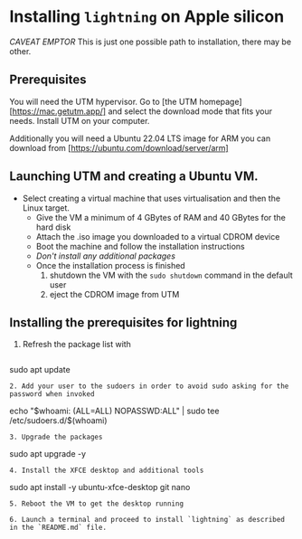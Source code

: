 # Installing `lightning` on Apple silicon

*CAVEAT EMPTOR* This is just one possible path to installation, there may be other.

## Prerequisites

You will need the UTM hypervisor. Go to [the UTM homepage][https://mac.getutm.app/] and select the download mode that fits your needs. Install UTM on your computer.

Additionally you will need a Ubuntu 22.04 LTS image for ARM you can download from [https://ubuntu.com/download/server/arm]

## Launching UTM and creating a Ubuntu VM.

- Select creating a virtual machine that uses virtualisation and then the Linux target.
  - Give the VM a minimum of 4 GBytes of RAM and 40 GBytes for the hard disk
  - Attach the .iso image you downloaded to a virtual CDROM device
  - Boot the machine and follow the installation instructions
  - *Don't install any additional packages*
  - Once the installation process is finished
    1. shutdown the VM with the `sudo shutdown` command in the default user
    2. eject the CDROM image from UTM

## Installing the prerequisites for lightning

1. Refresh the package list with
   ```
sudo apt update
   ```
2. Add your user to the sudoers in order to avoid sudo asking for the password when invoked
   ```
echo "$whoami: (ALL=ALL) NOPASSWD:ALL" | sudo tee /etc/sudoers.d/$(whoami)
   ```
3. Upgrade the packages
   ```
sudo apt upgrade -y
   ```
4. Install the XFCE desktop and additional tools
   ```
sudo apt install -y ubuntu-xfce-desktop git nano
   ```
5. Reboot the VM to get the desktop running

6. Launch a terminal and proceed to install `lightning` as described in the `README.md` file.
